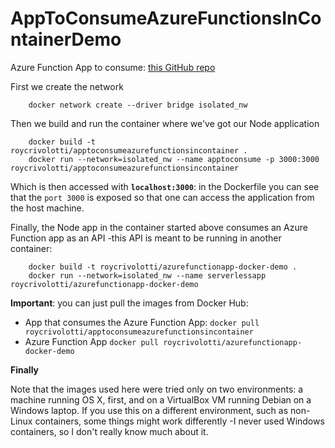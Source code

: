 # AppToConsumeAzureFunctionsInContainerDemo

Azure Function App to consume: [this GitHub repo](https://github.com/RoyCrivolotti/ServerlessAppWithDocker)

First we create the network

```
    docker network create --driver bridge isolated_nw
```

Then we build and run the container where we've got our Node application

```
    docker build -t roycrivolotti/apptoconsumeazurefunctionsincontainer .
    docker run --network=isolated_nw --name apptoconsume -p 3000:3000 roycrivolotti/apptoconsumeazurefunctionsincontainer
```

Which is then accessed with **`localhost:3000`**: in the Dockerfile you can see that the `port 3000` is exposed so that one can access the application from the host machine.

Finally, the Node app in the container started above consumes an Azure Function app as an API -this API is meant to be running in another container:
```
    docker build -t roycrivolotti/azurefunctionapp-docker-demo .
    docker run --network=isolated_nw --name serverlessapp roycrivolotti/azurefunctionapp-docker-demo
```

**Important**: you can just pull the images from Docker Hub:
- App that consumes the Azure Function App: `docker pull roycrivolotti/apptoconsumeazurefunctionsincontainer`
- Azure Function App `docker pull roycrivolotti/azurefunctionapp-docker-demo`

**Finally**

Note that the images used here were tried only on two environments: a machine running OS X, first, and on a VirtualBox VM running Debian on a Windows laptop. If you use this on a different environment, such as non-Linux containers, some things might work differently -I never used Windows containers, so I don't really know much about it.
